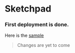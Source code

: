 # Sketchpad
### First deployment is done.
Here is the [sample](draw-4s91tc.netlify.app)
> Changes are yet to come
